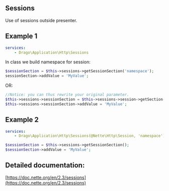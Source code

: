## Sessions
Use of sessions outside presenter.

## Example 1
```yaml
services:
	- Drago\Application\Http\Sessions
```

In class we build namespace for session:
```php
$sessionSection = $this->sessions->getSessionSection('namespace');
sessionSection->addValue = 'MyValue';
```

OR:

```php
//Notice: you can thus rewrite your original parameter.
$this->sessions->sessionSection = $this->sessions->session->getSection('namespace');
$this->sessions->sessionSection->addValue = 'MyValue';
```

## Example 2
```yaml
services:
	- Drago\Application\Http\Sessions(@Nette\Http\Session, 'namespace')
```

```php
$sessionSection = $this->sessions->getSessionSection();
$sessionSection->addValue = 'MyValue';
```

## Detailed documentation:
[https://doc.nette.org/en/2.3/sessions](https://doc.nette.org/en/2.3/sessions)
